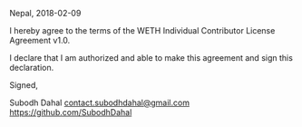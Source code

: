 Nepal, 2018-02-09

I hereby agree to the terms of the WETH Individual Contributor License
Agreement v1.0.

I declare that I am authorized and able to make this agreement and sign this
declaration.

Signed,

Subodh Dahal contact.subodhdahal@gmail.com https://github.com/SubodhDahal
